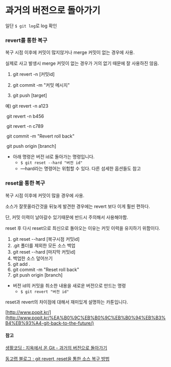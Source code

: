 # 과거의 버전으로 돌아가기

일단 `$ git log`로 log 확인

### revert를 통한 복구

복구 시점 이후에 커밋이 많지않거나 merge 커밋이 없는 경우에 사용.

실제로 사고 발생시 merge 커밋이 없는 경우가 거의 없기 때문에 잘 사용하진 않음.

1. git revert -n [커밋id]

2. git commit -m "커밋 메시지"

3. git push [target]

   

예) git revert -n a123

​     git revert -n b456

​     git revert -n c789

​     git commit -m "Revert roll back"

​     git push origin [branch]

- 아래 명령은 버전 id로 돌아가는 명령입니다. 
  - `$ git reset --hard "버전 id" `
  - —hard라는 명령어는 위험할 수 있다. 다른 섬세한 옵션들도 참고



### reset을 통한 복구

복구 시점 이후에 커밋이 많을 경우에 사용.

소스가 잘못올라간것을 뒤늦게 발견한 경우에는 revert 보다 이게 훨씬 편하다.

단, 커밋 이력이 날아갈수 있기때문에 반드시 주의해서 사용해야함.

reset 후 다시 reset으로 최신으로 돌아오는 이유는 커밋 이력을 유지하기 위함이다.

1. git reset --hard [복구시점 커밋id]
2. .git 폴더를 제외한 모든 소스 백업
3. git reset --hard [마지막 커밋id]
4. 백업한 소스 덮어쓰기
5. git add .
6. git commit -m "Reset roll back"
7. git push origin [branch]

- 버전 id의 커밋을 취소한 내용을 새로운 버전으로 만드는 명령
  - `$ git revert "버전 id"`







reset과 revert의 차이점에 대해서 재미있게 설명하는 카툰입니다. 

[http://www.popit.kr/](http://www.popit.kr/%EA%B0%9C%EB%B0%9C%EB%B0%94%EB%B3%B4%EB%93%A4-git-back-to-the-future/)



#### 참고

[생활코딩 : 지옥에서 온 Git - 과거의 버전으로 돌아가기](https://opentutorials.org/course/2708/15210)

[동고랩 블로그 : git revert, reset을 통한 소스 복구 방법](https://donggov.tistory.com/29)